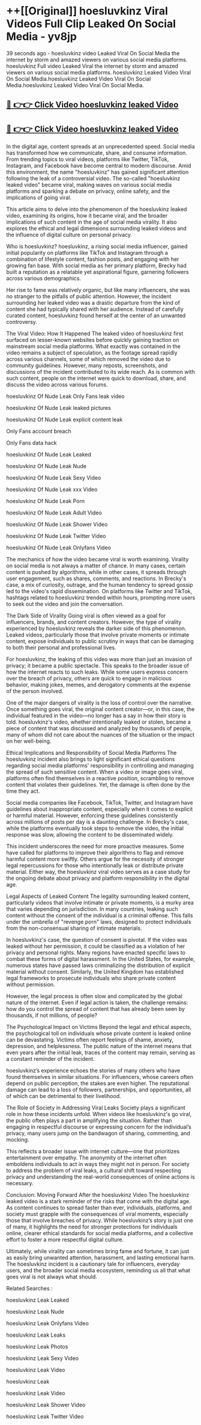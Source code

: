 # ++[[Original]] hoesluvkinz Viral Videos Full Clip Leaked On Social Media - yv8jp<br>

39 seconds ago - hoesluvkinz video Leaked Viral On Social Media the internet by storm and amazed viewers on various social media platforms.
hoesluvkinz Full video Leaked Viral the internet by storm and amazed viewers on various social media platforms. hoesluvkinz Leaked Video Viral On Social Media.hoesluvkinz Leaked Video Viral On Social Media.hoesluvkinz Leaked Video Viral On Social Media.<br>


## [🔴 👉👉 Click Video hoesluvkinz leaked Video ](https://onlyclips.site?title=hoesluvkinz&ref=git)

## [🔴 👉👉 Click Video hoesluvkinz leaked Video ](https://onlyclips.site?title=hoesluvkinz&ref=git)

In the digital age, content spreads at an unprecedented speed. Social media has transformed how we communicate, share, and consume information. From trending topics to viral videos, platforms like Twitter, TikTok, Instagram, and Facebook have become central to modern discourse. Amid this environment, the name "hoesluvkinz" has gained significant attention following the leak of a controversial video. The so-called "hoesluvkinz leaked video" became viral, making waves on various social media platforms and sparking a debate on privacy, online safety, and the implications of going viral.

This article aims to delve into the phenomenon of the hoesluvkinz leaked video, examining its origins, how it became viral, and the broader implications of such content in the age of social media virality. It also explores the ethical and legal dimensions surrounding leaked videos and the influence of digital culture on personal privacy.

Who is hoesluvkinz?
hoesluvkinz, a rising social media influencer, gained initial popularity on platforms like TikTok and Instagram through a combination of lifestyle content, fashion posts, and engaging with her growing fan base. With social media as her primary platform, Brecky had built a reputation as a relatable yet aspirational figure, garnering followers across various demographics.

Her rise to fame was relatively organic, but like many influencers, she was no stranger to the pitfalls of public attention. However, the incident surrounding her leaked video was a drastic departure from the kind of content she had typically shared with her audience. Instead of carefully curated content, hoesluvkinz found herself at the center of an unwanted controversy.

The Viral Video: How It Happened
The leaked video of hoesluvkinz first surfaced on lesser-known websites before quickly gaining traction on mainstream social media platforms. What exactly was contained in the video remains a subject of speculation, as the footage spread rapidly across various channels, some of which removed the video due to community guidelines. However, many reposts, screenshots, and discussions of the incident contributed to its wide reach. As is common with such content, people on the internet were quick to download, share, and discuss the video across various forums.

hoesluvkinz Of Nude Leak Only Fans leak video

hoesluvkinz Of Nude Leak leaked pictures

hoesluvkinz Of Nude Leak explicit content leak

Only Fans account breach

Only Fans data hack

hoesluvkinz Of Nude Leak Leaked

hoesluvkinz Of Nude Leak Nude

hoesluvkinz Of Nude Leak Sexy Video

hoesluvkinz Of Nude Leak xxx Video

hoesluvkinz Of Nude Leak Porn

hoesluvkinz Of Nude Leak Adult Video

hoesluvkinz Of Nude Leak Shower Video

hoesluvkinz Of Nude Leak Twitter Video

hoesluvkinz Of Nude Leak Onlyfans Video

The mechanics of how the video became viral is worth examining. Virality on social media is not always a matter of chance. In many cases, certain content is pushed by algorithms, while in other cases, it spreads through user engagement, such as shares, comments, and reactions. In Brecky's case, a mix of curiosity, outrage, and the human tendency to spread gossip led to the video's rapid dissemination. On platforms like Twitter and TikTok, hashtags related to hoesluvkinz trended within hours, prompting more users to seek out the video and join the conversation.

The Dark Side of Virality
Going viral is often viewed as a goal for influencers, brands, and content creators. However, the type of virality experienced by hoesluvkinz reveals the darker side of this phenomenon. Leaked videos, particularly those that involve private moments or intimate content, expose individuals to public scrutiny in ways that can be damaging to both their personal and professional lives.

For hoesluvkinz, the leaking of this video was more than just an invasion of privacy; it became a public spectacle. This speaks to the broader issue of how the internet reacts to such leaks. While some users express concern over the breach of privacy, others are quick to engage in malicious behavior, making jokes, memes, and derogatory comments at the expense of the person involved.

One of the major dangers of virality is the loss of control over the narrative. Once something goes viral, the original content creator—or, in this case, the individual featured in the video—no longer has a say in how their story is told. hoesluvkinz's video, whether intentionally leaked or stolen, became a piece of content that was discussed and analyzed by thousands of people, many of whom did not care about the nuances of the situation or the impact on her well-being.

Ethical Implications and Responsibility of Social Media Platforms
The hoesluvkinz incident also brings to light significant ethical questions regarding social media platforms' responsibility in controlling and managing the spread of such sensitive content. When a video or image goes viral, platforms often find themselves in a reactive position, scrambling to remove content that violates their guidelines. Yet, the damage is often done by the time they act.

Social media companies like Facebook, TikTok, Twitter, and Instagram have guidelines about inappropriate content, especially when it comes to explicit or harmful material. However, enforcing these guidelines consistently across millions of posts per day is a daunting challenge. In Brecky's case, while the platforms eventually took steps to remove the video, the initial response was slow, allowing the content to be disseminated widely.

This incident underscores the need for more proactive measures. Some have called for platforms to improve their algorithms to flag and remove harmful content more swiftly. Others argue for the necessity of stronger legal repercussions for those who intentionally leak or distribute private material. Either way, the hoesluvkinz viral video serves as a case study for the ongoing debate about privacy and platform responsibility in the digital age.

Legal Aspects of Leaked Content
The legality surrounding leaked content, particularly videos that involve intimate or private moments, is a murky area that varies depending on jurisdiction. In many countries, leaking such content without the consent of the individual is a criminal offense. This falls under the umbrella of "revenge porn" laws, designed to protect individuals from the non-consensual sharing of intimate materials.

In hoesluvkinz's case, the question of consent is pivotal. If the video was leaked without her permission, it could be classified as a violation of her privacy and personal rights. Many regions have enacted specific laws to combat these forms of digital harassment. In the United States, for example, numerous states have passed laws criminalizing the distribution of explicit material without consent. Similarly, the United Kingdom has established legal frameworks to prosecute individuals who share private content without permission.

However, the legal process is often slow and complicated by the global nature of the internet. Even if legal action is taken, the challenge remains: how do you control the spread of content that has already been seen by thousands, if not millions, of people?

The Psychological Impact on Victims
Beyond the legal and ethical aspects, the psychological toll on individuals whose private content is leaked online can be devastating. Victims often report feelings of shame, anxiety, depression, and helplessness. The public nature of the internet means that even years after the initial leak, traces of the content may remain, serving as a constant reminder of the incident.

hoesluvkinz’s experience echoes the stories of many others who have found themselves in similar situations. For influencers, whose careers often depend on public perception, the stakes are even higher. The reputational damage can lead to a loss of followers, partnerships, and opportunities, all of which can be detrimental to their livelihood.

The Role of Society in Addressing Viral Leaks
Society plays a significant role in how these incidents unfold. When videos like hoesluvkinz's go viral, the public often plays a part in amplifying the situation. Rather than engaging in respectful discourse or expressing concern for the individual’s privacy, many users jump on the bandwagon of sharing, commenting, and mocking.

This reflects a broader issue with internet culture—one that prioritizes entertainment over empathy. The anonymity of the internet often emboldens individuals to act in ways they might not in person. For society to address the problem of viral leaks, a cultural shift toward respecting privacy and understanding the real-world consequences of online actions is necessary.

Conclusion: Moving Forward After the hoesluvkinz Video
The hoesluvkinz leaked video is a stark reminder of the risks that come with the digital age. As content continues to spread faster than ever, individuals, platforms, and society must grapple with the consequences of viral moments, especially those that involve breaches of privacy. While hoesluvkinz’s story is just one of many, it highlights the need for stronger protections for individuals online, clearer ethical standards for social media platforms, and a collective effort to foster a more respectful digital culture.

Ultimately, while virality can sometimes bring fame and fortune, it can just as easily bring unwanted attention, harassment, and lasting emotional harm. The hoesluvkinz incident is a cautionary tale for influencers, everyday users, and the broader social media ecosystem, reminding us all that what goes viral is not always what should.

Related Searches :

hoesluvkinz Leak Leaked

hoesluvkinz Leak Nude

hoesluvkinz Leak Onlyfans Video

hoesluvkinz Leak Leaks

hoesluvkinz Leak Photos

hoesluvkinz Leak Sexy Video

hoesluvkinz Leak Video

hoesluvkinz Leak

hoesluvkinz Leak Video

hoesluvkinz Leak Shower Video

hoesluvkinz Leak Twitter Video

